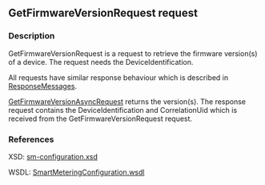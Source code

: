 ## GetFirmwareVersionRequest request

### Description
GetFirmwareVersionRequest is a request to retrieve the firmware version(s) of a device. The request needs the DeviceIdentification.

All requests have similar response behaviour which is described in [ResponseMessages](./ResponseMessages.md).

[GetFirmwareVersionAsyncRequest](GetFirmwareVersionAsyncRequest.md) returns the version(s). The response request contains the DeviceIdentification and CorrelationUid which is received from the GetFirmwareVersionRequest request.

### References

XSD: [sm-configuration.xsd](https://github.com/OSGP/Platform/blob/development/osgp-adapter-ws-smartmetering/src/main/webapp/WEB-INF/wsdl/smartmetering/schemas/sm-configuration.xsd)

WSDL: [SmartMeteringConfiguration.wsdl](https://github.com/OSGP/Platform/blob/development/osgp-adapter-ws-smartmetering/src/main/webapp/WEB-INF/wsdl/smartmetering/SmartMeteringConfiguration.wsdl)

